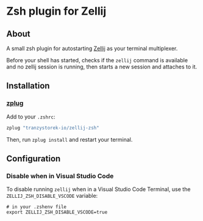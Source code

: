 # Zsh plugin for Zellij

## About

A small zsh plugin for autostarting [Zellij](https://zellij.dev/)
as your terminal multiplexer.

Before your shell has started,
checks if the `zellij` command is available and no zellij session is running,
then starts a new session and attaches to it.

## Installation

### [zplug](https://github.com/zplug/zplug)

Add to your `.zshrc`:

```zsh
zplug "tranzystorek-io/zellij-zsh"
```

Then, run `zplug install` and restart your terminal.

## Configuration

### Disable when in Visual Studio Code

To disable running `zellij` when in a Visual Studio Code Terminal, use the `ZELLIJ_ZSH_DISABLE_VSCODE` variable:

```shell
# in your .zshenv file
export ZELLIJ_ZSH_DISABLE_VSCODE=true
```
